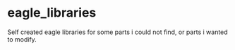 eagle_libraries
===============

Self created eagle libraries for some parts i could not find, or parts i wanted to modify.